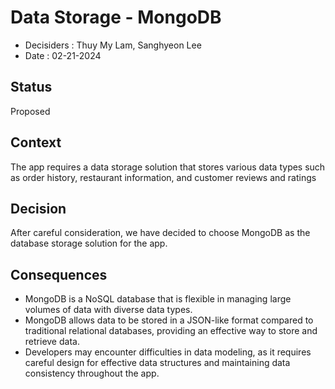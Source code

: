 # Data Storage - MongoDB

* Decisiders : Thuy My Lam, Sanghyeon Lee
* Date : 02-21-2024

## Status
Proposed

## Context
The app requires a data storage solution that stores various data types such as order history, restaurant information, and customer reviews and ratings

## Decision
After careful consideration, we have decided to choose MongoDB as the database storage solution for the app.

## Consequences
- MongoDB is a NoSQL database that is flexible in managing large volumes of data with diverse data types.
- MongoDB allows data to be stored in a JSON-like format compared to traditional relational databases, providing an effective way to store and retrieve data.
- Developers may encounter difficulties in data modeling, as it requires careful design for effective data structures and maintaining data consistency throughout the app.